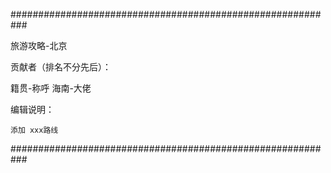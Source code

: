 
###########################################################

旅游攻略-北京

贡献者（排名不分先后）：

籍贯-称呼
海南-大佬



编辑说明：

    添加 xxx路线

###########################################################